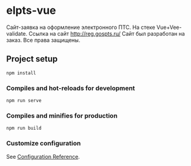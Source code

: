 # elpts-vue
Сайт-заявка на оформление электронного ПТС. На стеке Vue+Vee-validate. Ссылка на сайт http://reg.gospts.ru/
Сайт был разработан на заказ. Все права защищены.

## Project setup
```
npm install
```

### Compiles and hot-reloads for development
```
npm run serve
```

### Compiles and minifies for production
```
npm run build
```

### Customize configuration
See [Configuration Reference](https://cli.vuejs.org/config/).
